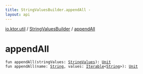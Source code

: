 ```yaml
---
title: StringValuesBuilder.appendAll - 
layout: api
---
```


<div class='api-docs-breadcrumbs'><a href="../index.html">io.ktor.util</a> / <a href="index.html">StringValuesBuilder</a> / <a href="./append-all.html">appendAll</a></div>

# appendAll

<div class="signature"><code><span class="keyword">fun </span><span class="identifier">appendAll</span><span class="symbol">(</span><span class="parameterName" id="io.ktor.util.StringValuesBuilder$appendAll(io.ktor.util.StringValues)/stringValues">stringValues</span><span class="symbol">:</span>&nbsp;<a href="../-string-values/index.html"><span class="identifier">StringValues</span></a><span class="symbol">)</span><span class="symbol">: </span><a href="https://kotlinlang.org/api/latest/jvm/stdlib/kotlin/-unit/index.html"><span class="identifier">Unit</span></a></code></div>

<div class="signature"><code><span class="keyword">fun </span><span class="identifier">appendAll</span><span class="symbol">(</span><span class="parameterName" id="io.ktor.util.StringValuesBuilder$appendAll(kotlin.String, kotlin.collections.Iterable((kotlin.String)))/name">name</span><span class="symbol">:</span>&nbsp;<a href="https://kotlinlang.org/api/latest/jvm/stdlib/kotlin/-string/index.html"><span class="identifier">String</span></a><span class="symbol">, </span><span class="parameterName" id="io.ktor.util.StringValuesBuilder$appendAll(kotlin.String, kotlin.collections.Iterable((kotlin.String)))/values">values</span><span class="symbol">:</span>&nbsp;<a href="https://kotlinlang.org/api/latest/jvm/stdlib/kotlin.collections/-iterable/index.html"><span class="identifier">Iterable</span></a><span class="symbol">&lt;</span><a href="https://kotlinlang.org/api/latest/jvm/stdlib/kotlin/-string/index.html"><span class="identifier">String</span></a><span class="symbol">&gt;</span><span class="symbol">)</span><span class="symbol">: </span><a href="https://kotlinlang.org/api/latest/jvm/stdlib/kotlin/-unit/index.html"><span class="identifier">Unit</span></a></code></div>
